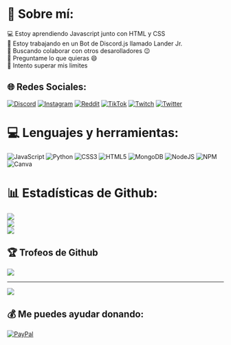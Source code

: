 # 💫 Sobre mí:
💻 Estoy aprendiendo Javascript junto con HTML y CSS<br>🔭 Estoy trabajando en un Bot de Discord.js llamado Lander Jr.<br>👯 Buscando colaborar con otros desarolladores 😉<br>💬 Preguntame lo que quieras 😄<br>🧗 Intento superar mis limites<br>


## 🌐 Redes Sociales:
[![Discord](https://img.shields.io/badge/Discord-%237289DA.svg?logo=discord&logoColor=white)](htttps://discord.gg/https://discord.gg/DYqbaVNSQD) [![Instagram](https://img.shields.io/badge/Instagram-%23E4405F.svg?logo=Instagram&logoColor=white)](https://instagram.com/_.lander._2008) [![Reddit](https://img.shields.io/badge/Reddit-%23FF4500.svg?logo=Reddit&logoColor=white)](https://reddit.com/user/Lander4K) [![TikTok](https://img.shields.io/badge/TikTok-%23000000.svg?logo=TikTok&logoColor=white)](https://tiktok.com/@fw.lander) [![Twitch](https://img.shields.io/badge/Twitch-%239146FF.svg?logo=Twitch&logoColor=white)](https://twitch.tv/Lander4K) [![Twitter](https://img.shields.io/badge/Twitter-%231DA1F2.svg?logo=Twitter&logoColor=white)](https://twitter.com/LanderDelgado2) 

# 💻 Lenguajes y herramientas:
![JavaScript](https://img.shields.io/badge/javascript-%23323330.svg?style=for-the-badge&logo=javascript&logoColor=%23F7DF1E) ![Python](https://img.shields.io/badge/python-3670A0?style=for-the-badge&logo=python&logoColor=ffdd54) ![CSS3](https://img.shields.io/badge/css3-%231572B6.svg?style=for-the-badge&logo=css3&logoColor=white) ![HTML5](https://img.shields.io/badge/html5-%23E34F26.svg?style=for-the-badge&logo=html5&logoColor=white) ![MongoDB](https://img.shields.io/badge/MongoDB-%234ea94b.svg?style=for-the-badge&logo=mongodb&logoColor=white) ![NodeJS](https://img.shields.io/badge/node.js-6DA55F?style=for-the-badge&logo=node.js&logoColor=white) ![NPM](https://img.shields.io/badge/NPM-%23000000.svg?style=for-the-badge&logo=npm&logoColor=white) ![Canva](https://img.shields.io/badge/Canva-%2300C4CC.svg?style=for-the-badge&logo=Canva&logoColor=white)
# 📊 Estadísticas de Github:
![](https://github-readme-stats.vercel.app/api?username=Lander4K&theme=dark&hide_border=false&include_all_commits=false&count_private=false)<br/>
![](https://github-readme-streak-stats.herokuapp.com/?user=Lander4K&theme=dark&hide_border=false)<br/>
![](https://github-readme-stats.vercel.app/api/top-langs/?username=Lander4K&theme=dark&hide_border=false&include_all_commits=false&count_private=false&layout=compact)

## 🏆 Trofeos de Github
![](https://github-profile-trophy.vercel.app/?username=Lander4K&theme=radical&no-frame=false&no-bg=true&margin-w=4)

---
[![](https://visitcount.itsvg.in/api?id=Lander4K&icon=0&color=0)](https://visitcount.itsvg.in)

  ## 💰 Me puedes ayudar donando:
  [![PayPal](https://img.shields.io/badge/PayPal-00457C?style=for-the-badge&logo=paypal&logoColor=white)](https://paypal.me/magapaynetwork) 

  <!-- Proudly created with GPRM ( https://gprm.itsvg.in ) -->
  
